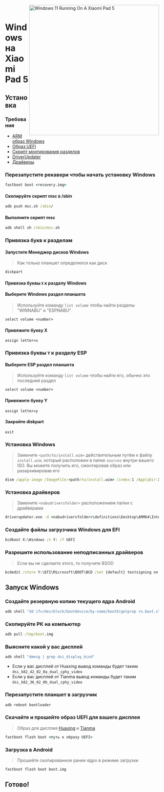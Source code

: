 ﻿﻿<img align="right" src="https://raw.githubusercontent.com/erdilS/Port-Windows-11-Xiaomi-Pad-5/main/nabu.png" width="425" alt="Windows 11 Running On A Xiaomi Pad 5">


# Windows на Xiaomi Pad 5

## Установка

### Требования

- [ARM образ Windows](https://uupdump.net/)
- [Образ UEFI](/images/)
- [Скрипт монтирования разделов](../../../../releases/tag/1.0)
- [DriverUpdater](https://github.com/WOA-Project/DriverUpdater/releases/latest)
- [Драйверы](https://github.com/map220v/MiPad5-drivers)

### Перезапустите рекавери чтобы начать установку Windows

```cmd
fastboot boot <recovery.img>
```

#### Скопируйте скрипт msc в /sbin

```cmd
adb push msc.sh /sbin/
```

#### Выполните скрипт msc

```cmd
adb shell sh /sbin/msc.sh
```

### Привязка букв к разделам
  

#### Запустите Менеджер дисков Windows

> Как только планшет определился как диск

```cmd
diskpart
```


#### Привязка буквы  `X` к разделу Windows

#### Выберите Windows раздел планшета
> Используйте команду `list volume` чтобы найти разделы "WINNABU" и "ESPNABU"

```diskpart
select volume <number>
```

#### Привяжите букву X
```diskpart
assign letter=x
```

### Привязка буквы  `Y`  к разделу ESP

#### Выберите ESP раздел планшета
> Используйте команду `list volume` чтобы найти его, обычно это последний раздел

```diskpart
select volume <number>
```

#### Привяжите букву Y

```diskpart
assign letter=y
```

#### Закройте diskpart
```diskpart
exit
```

  
  

### Установка Windows

> Замените `<path/to/install.wim>` действительным путём к файлу `install.wim`, который расположен в папке `sources` внутри вашего ISO. Вы можете получить его, смонтировав образ или разархивировав его

```cmd
dism /apply-image /ImageFile:<path/to/install.wim> /index:1 /ApplyDir:X:\
```

### Установка драйверов

> Замените `<nabudriversfolder>` расположением папки с драйверами

```cmd
driverupdater.exe -d <nabudriversfolder>\definitions\Desktop\ARM64\Internal\nabu.txt -r <nabudriversfolder> -p X:
```

  

### Создайте файлы загрузчика Windows для EFI

```cmd
bcdboot X:\Windows /s Y: /f UEFI
```

  
  

### Разрешите использование неподписанных драйверов

> Если вы не сделаете этого, то получите BSOD

```cmd
bcdedit /store Y:\EFI\Microsoft\BOOT\BCD /set {default} testsigning on
```


## Запуск Windows

### Создайте резервную копию текущего ядра Android

```cmd
adb shell "dd if=/dev/block/bootdevice/by-name/boot$(getprop ro.boot.slot_suffix) of=/tmp/boot.img"
```

### Скопируйте РК на компьютер

```cmd
adb pull /tmp/boot.img
```
### Выясните какой у вас дисплей

```cmd
adb shell "dmesg | grep dsi_display_bind"
```

- Если у вас дисплей от Huaxing вывод команды будет таким ```dsi_k82_42_02_0a_dual_cphy_video```
- Если у вас дисплей от Tianma вывод команды будет таким ```dsi_k82_36_02_0b_dual_cphy_video```

### Перезапустите планшет в загрузчик 

```cmd
adb reboot bootloader
```

### Скачайте и прошейте образ UEFI для вашего дисплея
> Образ для дисплея [Huaxing](https://raw.githubusercontent.com/erdilS/Port-Windows-11-Xiaomi-Pad-5/main/images/xiaomi-nabu_huaxing.img) и [Tianma](https://raw.githubusercontent.com/erdilS/Port-Windows-11-Xiaomi-Pad-5/main/images/xiaomi-nabu_tianma.img)
```cmd
fastboot flash boot <путь к образу UEFI>
```

### Загрузка в Android
> Прошейте скопированное ранее ядро в режиме загрузки

```cmd
fastboot flash boot boot.img
```

## Готово!
